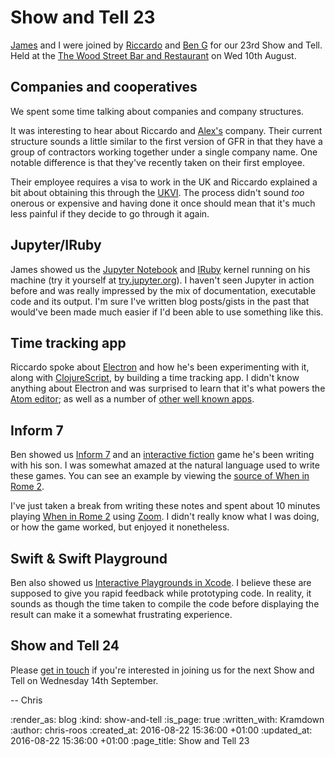 Show and Tell 23
================

[James][james-mead] and I were joined by [Riccardo][riccardo-cambiassi] and [Ben G][ben-griffiths] for our 23rd Show and Tell. Held at the [The Wood Street Bar and Restaurant][wood-street-bar-and-restaurant] on Wed 10th August.


## Companies and cooperatives

We spent some time talking about companies and company structures.

It was interesting to hear about Riccardo and [Alex's][alex-stubbs] company. Their current structure sounds a little similar to the first version of GFR in that they have a group of contractors working together under a single company name. One notable difference is that they've recently taken on their first employee.

Their employee requires a visa to work in the UK and Riccardo explained a bit about obtaining this through the [UKVI][ukvi]. The process didn't sound _too_ onerous or expensive and having done it once should mean that it's much less painful if they decide to go through it again.


## Jupyter/IRuby

James showed us the [Jupyter Notebook][jupyter] and [IRuby][iruby] kernel running on his machine (try it yourself at [try.jupyter.org][try-jupyter]). I haven't seen Jupyter in action before and was really impressed by the mix of documentation, executable code and its output. I'm sure I've written blog posts/gists in the past that would've been made much easier if I'd been able to use something like this.


## Time tracking app

Riccardo spoke about [Electron][electron] and how he's been experimenting with it, along with [ClojureScript][clojurescript], by building a time tracking app. I didn't know anything about Electron and was surprised to learn that it's what powers the [Atom editor][atom-io]; as well as a number of [other well known apps][electron-apps].


## Inform 7

Ben showed us [Inform 7][inform-7] and an [interactive fiction][interactive-fiction] game he's been writing with his son. I was somewhat amazed at the natural language used to write these games. You can see an example by viewing the [source of When in Rome 2][when-in-rome-2-source].

I've just taken a break from writing these notes and spent about 10 minutes playing [When in Rome 2][when-in-rome-2] using [Zoom][zoom]. I didn't really know what I was doing, or how the game worked, but enjoyed it nonetheless.


## Swift & Swift Playground

Ben also showed us [Interactive Playgrounds in Xcode][xcode-interactive-playgrounds]. I believe these are supposed to give you rapid feedback while prototyping code. In reality, it sounds as though the time taken to compile the code before displaying the result can make it a somewhat frustrating experience.


## Show and Tell 24

Please [get in touch][contact] if you're interested in joining us for the next Show and Tell on Wednesday 14th September.

-- Chris


[alex-stubbs]: https://twitter.com/alexstubbs/
[atom-io]: https://atom.io/
[ben-griffiths]: https://twitter.com/beng
[clojurescript]: https://github.com/clojure/clojurescript
[contact]: /contact
[electron]: http://electron.atom.io/
[electron-apps]: http://electron.atom.io/apps/
[inform-7]: http://inform7.com/
[interactive-fiction]: https://en.wikipedia.org/wiki/Interactive_fiction
[iruby]: https://github.com/SciRuby/iruby
[james-mead]: /james-mead
[jupyter]: http://jupyter.org/
[riccardo-cambiassi]: https://github.com/bru
[try-jupyter]: https://try.jupyter.org/
[ukvi]: https://www.gov.uk/government/organisations/uk-visas-and-immigration
[when-in-rome-2]: http://inform7.com/learn/eg/wir2/index.html
[when-in-rome-2-source]: http://inform7.com/learn/eg/wir2/source.html
[wood-street-bar-and-restaurant]: http://www.woodstreetbar.co.uk/
[xcode-interactive-playgrounds]: https://developer.apple.com/swift/blog/?id=35
[zoom]: http://www.logicalshift.co.uk/unix/zoom/

:render_as: blog
:kind: show-and-tell
:is_page: true
:written_with: Kramdown
:author: chris-roos
:created_at: 2016-08-22 15:36:00 +01:00
:updated_at: 2016-08-22 15:36:00 +01:00
:page_title: Show and Tell 23
